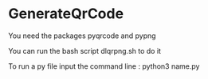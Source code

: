 # GenerateQrCode

You need the packages pyqrcode and pypng 

You can run the bash script dlqrpng.sh to do it

To run a py file input the command line : python3 name.py
